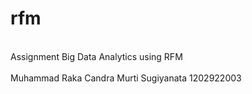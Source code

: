 # rfm
<br>Assignment Big Data Analytics using RFM</br>
<br>Muhammad Raka Candra Murti Sugiyanata 1202922003</br>
